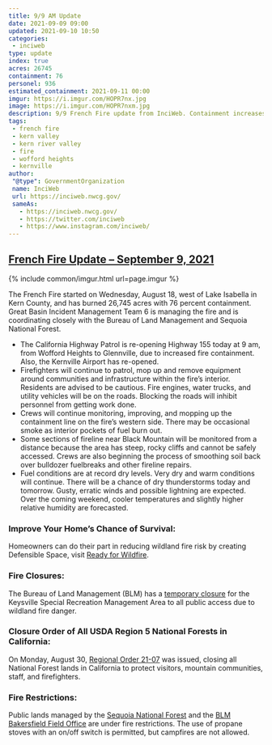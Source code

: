 ```yaml
---
title: 9/9 AM Update
date: 2021-09-09 09:00
updated: 2021-09-10 10:50
categories:
 - inciweb
type: update
index: true
acres: 26745
containment: 76
personel: 936
estimated_containment: 2021-09-11 00:00
imgur: https://i.imgur.com/HOPR7nx.jpg
image: https://i.imgur.com/HOPR7nxm.jpg
description: 9/9 French Fire update from InciWeb. Containment increases to 72%. Last night shift tonight.
tags:
 - french fire
 - kern valley
 - kern river valley
 - fire
 - wofford heights
 - kernville
author:
 "@type": GovernmentOrganization
 name: InciWeb
 url: https://inciweb.nwcg.gov/
 sameAs:
   - https://inciweb.nwcg.gov/
   - https://twitter.com/inciweb
   - https://www.instagram.com/inciweb/
---
```

## [French Fire Update – September 9, 2021](https://inciweb.nwcg.gov/incident/article/7813/65883/)

{% include common/imgur.html url=page.imgur %}

The French Fire started on Wednesday, August 18, west of Lake Isabella in Kern County, and has burned 26,745 acres with 76 percent containment. Great Basin Incident Management Team 6 is managing the fire and is coordinating closely with the Bureau of Land Management and Sequoia National Forest.

- The California Highway Patrol is re-opening Highway 155 today at 9 am, from Wofford Heights to Glennville, due to increased fire containment. Also, the Kernville Airport has re-opened.
- Firefighters will continue to patrol, mop up and remove equipment around communities and infrastructure within the fire’s interior. Residents are advised to be cautious. Fire engines, water trucks, and utility vehicles will be on the roads. Blocking the roads will inhibit personnel from getting work done.
- Crews will continue monitoring, improving, and mopping up the containment line on the fire’s western side. There may be occasional smoke as interior pockets of fuel burn out.
- Some sections of fireline near Black Mountain will be monitored from a distance because the area has steep, rocky cliffs and cannot be safely accessed. Crews are also beginning the process of smoothing soil back over bulldozer fuelbreaks and other fireline repairs.
- Fuel conditions are at record dry levels. Very dry and warm conditions will continue. There will be a chance of dry thunderstorms today and tomorrow. Gusty, erratic winds and possible lightning are expected. Over the coming weekend, cooler temperatures and slightly higher relative humidity are forecasted.

### Improve Your Home’s Chance of Survival:
Homeowners can do their part in reducing wildland fire risk by creating Defensible Space, visit [Ready for Wildfire](https://www.readyforwildfire.org/prepare-for-wildfire/get-ready/).

### Fire Closures:
The Bureau of Land Management (BLM) has a [temporary closure](https://www.blm.gov/sites/blm.gov/files/docs/2021-08/EMERGENCY%20CLOSURE%20ORDER%20Keysville.pdf) for the Keysville Special Recreation Management Area to all public access due to wildland fire danger.

### Closure Order of All USDA Region 5 National Forests in California:
On Monday, August 30, [Regional Order 21-07](https://www.fs.usda.gov/Internet/FSE_DOCUMENTS/fseprd949149.pdf) was issued, closing all National Forest lands in California to protect visitors, mountain communities, staff, and firefighters.

### Fire Restrictions:
Public lands managed by the [Sequoia National Forest](https://www.fs.usda.gov/Internet/FSE_DOCUMENTS/fseprd939171.pdf) and the [BLM Bakersfield Field Office](https://www.blm.gov/programs/public-safety-and-fire/fire-and-aviation/regional-info/california/fire-restrictions) are under fire restrictions. The use of propane stoves with an on/off switch is permitted, but campfires are not allowed.
